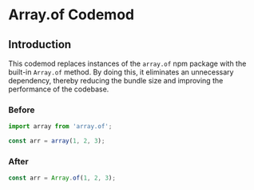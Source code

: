 # Array.of Codemod

## Introduction

This codemod replaces instances of the `array.of` npm package with the built-in `Array.of` method. By doing this, it eliminates an unnecessary dependency, thereby reducing the bundle size and improving the performance of the codebase.

### Before

```javascript
import array from 'array.of';

const arr = array(1, 2, 3);
```

### After

```javascript
const arr = Array.of(1, 2, 3);
```